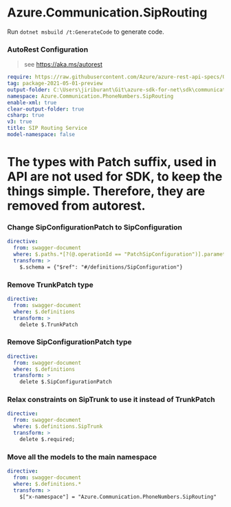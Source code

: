 # Azure.Communication.SipRouting
Run `dotnet msbuild /t:GenerateCode` to generate code.

### AutoRest Configuration
> see https://aka.ms/autorest

``` yaml
require: https://raw.githubusercontent.com/Azure/azure-rest-api-specs/01563419f540c27a96abae75f9feaa3e5e9a1f13/specification/communication/data-plane/SipRouting/readme.md
tag: package-2021-05-01-preview
output-folder: C:\Users\jiriburant\Git\azure-sdk-for-net\sdk\communication\Azure.Communication.PhoneNumbers\src\SipRouting\Generated
namespace: Azure.Communication.PhoneNumbers.SipRouting
enable-xml: true
clear-output-folder: true
csharp: true
v3: true
title: SIP Routing Service
model-namespace: false
```

# The types with Patch suffix, used in API are not used for SDK, to keep the things simple. Therefore, they are removed from autorest.
### Change SipConfigurationPatch to SipConfiguration
``` yaml
directive:
  from: swagger-document
  where: $.paths.*[?(@.operationId == "PatchSipConfiguration")].parameters..[?(@.description == "Configuration patch.")]
  transform: >
    $.schema = {"$ref": "#/definitions/SipConfiguration"}
```

### Remove TrunkPatch type
``` yaml
directive:
  from: swagger-document
  where: $.definitions
  transform: >
    delete $.TrunkPatch
```
### Remove SipConfigurationPatch type
``` yaml
directive:
  from: swagger-document
  where: $.definitions
  transform: >
    delete $.SipConfigurationPatch
```

### Relax constraints on SipTrunk to use it instead of TrunkPatch
``` yaml
directive:
  from: swagger-document
  where: $.definitions.SipTrunk
  transform: >
    delete $.required;
```

### Move all the models to the main namespace
```yaml
directive:
  from: swagger-document
  where: $.definitions.*
  transform: >
    $["x-namespace"] = "Azure.Communication.PhoneNumbers.SipRouting"
```
